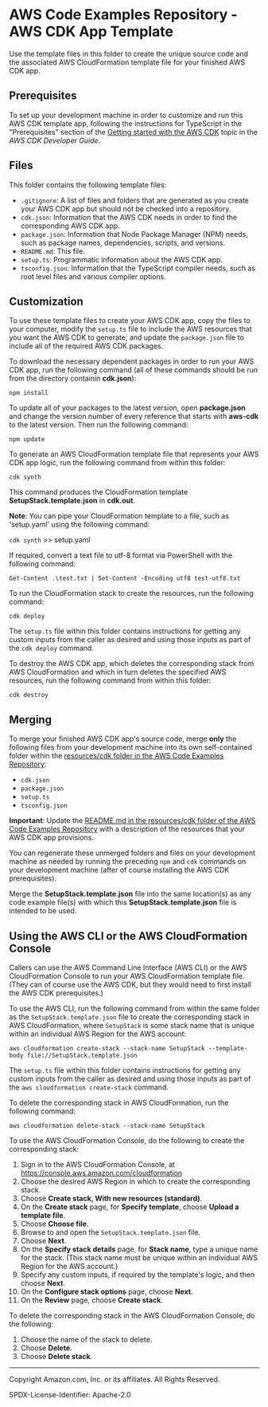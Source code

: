 # AWS Code Examples Repository - AWS CDK App Template

Use the template files in this folder to create the unique source code and the associated AWS CloudFormation template file for your finished AWS CDK app.

## Prerequisites

To set up your development machine in order to customize and run this AWS CDK template app, following the instructions for TypeScript in the "Prerequisites" section of the [Getting started with the AWS CDK](https://docs.aws.amazon.com/cdk/latest/guide/getting_started.html) topic in the *AWS CDK Developer Guide*.

## Files

This folder contains the following template files:

* ``.gitignore``: A list of files and folders that are generated as you create your AWS CDK app but should not be checked into a repository.
* ``cdk.json``: Information that the AWS CDK needs in order to find the corresponding AWS CDK app.
* ``package.json``: Information that Node Package Manager (NPM) needs, such as package names, dependencies, scripts, and versions.
* ``README.md``: This file.
* ``setup.ts``: Programmatic information about the AWS CDK app.
* ``tsconfig.json``: Information that the TypeScript compiler needs, such as root level files and various compiler options.

## Customization

To use these template files to create your AWS CDK app, 
copy the files to your computer, 
modify the ``setup.ts`` file to include the AWS resources that you want the AWS CDK to generate, and 
update the ``package.json`` file to include all of the required AWS CDK packages. 

To download the necessary dependent packages in order to run your AWS CDK app, run the following command
(all of these commands should be run from the directory containin **cdk.json**):

`npm install`

To update all of your packages to the latest version, 
open **package.json** and change the version number of every reference
that starts with **aws-cdk** to the latest version.
Then run the following command:

`npm update`

To generate an AWS CloudFormation template file that represents your AWS CDK app logic, run the following command from within this folder:

`cdk synth`

This command produces the CloudFormation template **SetupStack.template.json** in **cdk.out**.

**Note**: You can pipe your CloudFormation template to a file, such as 'setup.yaml' using the following command:

`cdk synth` >> setup.yaml

If required, convert a text file to utf-8 format via PowerShell with the following command:

`Get-Content .\test.txt | Set-Content -Encoding utf8 test-utf8.txt`


To run the CloudFormation stack to create the resources, 
run the following command:

``cdk deploy``

The ``setup.ts`` file within this folder contains instructions for getting any custom inputs from the caller as desired and using those inputs as part of the ``cdk deploy`` command.

To destroy the AWS CDK app, which deletes the corresponding stack from AWS CloudFormation and which in turn deletes the specified AWS resources, run the following command from within this folder:

``cdk destroy``

## Merging

To merge your finished AWS CDK app's source code, merge **only** the following files from your development machine into its own self-contained folder within the [resources/cdk folder in the AWS Code Examples Repository](https://github.com/awsdocs/aws-doc-sdk-examples/tree/master/resources/cdk):

* ``cdk.json``
* ``package.json``
* ``setup.ts``
* ``tsconfig.json``

**Important**: Update the [README.md in the resources/cdk folder of the AWS Code Examples Repository](https://github.com/awsdocs/aws-doc-sdk-examples/tree/master/resources/cdk) with a description of the resources that your AWS CDK app provisions.

You can regenerate these unmerged folders and files on your development machine as needed by running the preceding ``npm`` and ``cdk`` commands on your development machine (after of course installing the AWS CDK prerequisites).

Merge the **SetupStack.template.json** file into the same location(s) as any code example file(s) with which this **SetupStack.template.json** file is intended to be used.

## Using the AWS CLI or the AWS CloudFormation Console

Callers can use the AWS Command Line Interface (AWS CLI) or the AWS CloudFormation Console to run your AWS CloudFormation template file. (They can of course use the AWS CDK, but they would need to first install the AWS CDK prerequisites.)

To use the AWS CLI, run the following command from within the same folder as the ``SetupStack.template.json`` file to create the corresponding stack in AWS CloudFormation, where ``SetupStack`` is some stack name that is unique within an individual AWS Region for the AWS account:

``aws cloudformation create-stack --stack-name SetupStack --template-body file://SetupStack.template.json``

The ``setup.ts`` file within this folder contains instructions for getting any custom inputs from the caller as desired and using those inputs as part of the ``aws cloudformation create-stack`` command.

To delete the corresponding stack in AWS CloudFormation, run the following command:

``aws cloudformation delete-stack --stack-name SetupStack``

To use the AWS CloudFormation Console, do the following to create the corresponding stack:

1. Sign in to the AWS CloudFormation Console, at https://console.aws.amazon.com/cloudformation
1. Choose the desired AWS Region in which to create the corresponding stack.
1. Choose **Create stack, With new resources (standard)**.
1. On the **Create stack** page, for **Specify template**, choose **Upload a template file**.
1. Choose **Choose file**.
1. Browse to and open the ``SetupStack.template.json`` file.
1. Choose **Next**.
1. On the **Specify stack details** page, for **Stack name**, type a unique name for the stack. (This stack name must be unique within an individual AWS Region for the AWS account.)
1. Specify any custom inputs, if required by the template's logic, and then choose **Next**. 
1. On the **Configure stack options** page, choose **Next**.
1. On the **Review** page, choose **Create stack**.

To delete the corresponding stack in the AWS CloudFormation Console, do the following:

1. Choose the name of the stack to delete.
1. Choose **Delete**.
1. Choose **Delete stack**.

---

Copyright Amazon.com, Inc. or its affiliates. All Rights Reserved.

SPDX-License-Identifier: Apache-2.0

